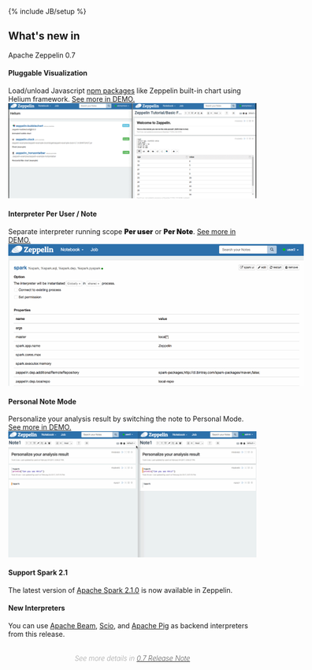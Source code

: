 <!--
Licensed under the Apache License, Version 2.0 (the "License");
you may not use this file except in compliance with the License.
You may obtain a copy of the License at

http://www.apache.org/licenses/LICENSE-2.0

Unless required by applicable law or agreed to in writing, software
distributed under the License is distributed on an "AS IS" BASIS,
WITHOUT WARRANTIES OR CONDITIONS OF ANY KIND, either express or implied.
See the License for the specific language governing permissions and
limitations under the License.
-->
{% include JB/setup %}

<div class="new">
  <div class="container">
    <h2>What's new in</h2>
    <span class="newZeppelin center-block">Apache Zeppelin 0.7</span>
    <div class="border row">
      <div class="border col-md-4 col-sm-4">
        <h4>Pluggable Visualization</h4>
        <div class="first">
          <p>
            Load/unload Javascript 
            <a href="https://www.npmjs.com/" target="_blank">npm packages</a>
            like Zeppelin built-in chart using Helium framework.
            <a class="thumbnail" href="#thumb">
              See more in DEMO.<span><img src="./assets/themes/zeppelin/img/helium.gif" /></span>
            </a>
          </p>
        </div>
      </div>
      <div class="border col-md-4 col-sm-4">
        <h4>Interpreter Per User / Note</h4>
        <div class="second">
        <p>
          Separate interpreter running scope 
          <span style="font-weight: 900; font-style: initial;">Per user</span> or 
          <span style="font-weight: 900; font-style: initial;">Per Note</span>.
          <a class="thumbnail text-center" href="#thumb">
            See more in DEMO.
            <span><img src="./assets/themes/zeppelin/img/scope.gif" style="max-width: 600px" /></span>
          </a>
        </p>
        </div>
      </div>
      <div class="border col-md-4 col-sm-4">
        <h4>Personal Note Mode</h4>
        <div class="third">
        <p>
          Personalize your analysis result by switching the note to Personal Mode.  
          <a class="thumbnail text-center third" href="#thumb">
            See more in DEMO.
            <span><img src="./assets/themes/zeppelin/img/personalize.gif" /></span>
          </a>
        </p>
        </div>
      </div>
    </div>
    <div class="border row">
      <div class="border col-md-4 col-md-offset-2 col-sm-4 col-sm-offset-2">
        <h4>Support Spark 2.1</h4>
        <p>
          The latest version of <a href="http://spark.apache.org/releases/spark-release-2-1-0.html" target="_blank">Apache Spark 2.1.0</a> is now available in Zeppelin.
        </p>
      </div>
      <div class="border col-md-4 col-sm-4">
        <h4>New Interpreters</h4>
        <p>
        You can use
        <a href="https://beam.apache.org/" target="_blank">Apache Beam</a>, 
        <a href="https://github.com/spotify/scio" target="_blank">Scio</a>, and
        <a href="https://pig.apache.org/" target="_blank">Apache Pig</a> as backend interpreters from this release.
        </p>
      </div>
    </div>
    <div class="col-md-12 col-sm-12 col-xs-12 text-center">
      <p style="text-align:center; margin-top: 32px; font-size: 14px; color: gray; font-weight: 200; font-style: italic; padding-bottom: 0;">See more details in 
        <a href="./releases/zeppelin-release-0.7.0.html">0.7 Release Note</a>
      </p>
    </div>
  </div>
</div>
